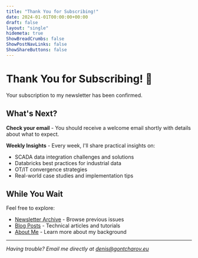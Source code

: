 ```yaml
---
title: "Thank You for Subscribing!"
date: 2024-01-01T00:00:00+00:00
draft: false
layout: "single"
hidemeta: true
ShowBreadCrumbs: false
ShowPostNavLinks: false
ShowShareButtons: false
---
```


# Thank You for Subscribing! 📧

Your subscription to my newsletter has been confirmed.

## What's Next?

**Check your email** - You should receive a welcome email shortly with details about what to expect.

**Weekly Insights** - Every week, I'll share practical insights on:
- SCADA data integration challenges and solutions
- Databricks best practices for industrial data
- OT/IT convergence strategies
- Real-world case studies and implementation tips

## While You Wait

Feel free to explore:
- [Newsletter Archive](/newsletter/) - Browse previous issues
- [Blog Posts](/posts/) - Technical articles and tutorials
- [About Me](/about/) - Learn more about my background

---

*Having trouble? Email me directly at [denis@gontcharov.eu](mailto:denis@gontcharov.eu)*

<style>
.post-content {
    text-align: center;
    max-width: 600px;
    margin: 0 auto;
}

.post-content h1 {
    color: #cb3a56;
    margin-bottom: 2rem;
}

.post-content h2 {
    color: var(--primary);
    margin-top: 2rem;
    margin-bottom: 1rem;
}

.post-content ul {
    text-align: left;
    display: inline-block;
    margin: 1rem 0;
}

.post-content ul li {
    margin-bottom: 0.5rem;
}

.post-content p:last-of-type {
    font-style: italic;
    color: var(--secondary);
    margin-top: 3rem;
    font-size: 0.9rem;
}
</style>